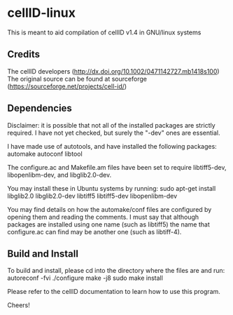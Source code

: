 # cellID-linux
This is meant to aid compilation of cellID v1.4 in GNU/linux systems

## Credits
The cellID developers (http://dx.doi.org/10.1002/0471142727.mb1418s100)
The original source can be found at sourceforge (https://sourceforge.net/projects/cell-id/) 

## Dependencies
Disclaimer: it is possible that not all of the installed packages are strictly required. I have not yet checked, but surely the "-dev" ones are essential.

I have made use of autotools, and have installed the following packages:
  automake autoconf libtool

The configure.ac and Makefile.am files have been set to require libtiff5-dev, libopenlibm-dev, and libglib2.0-dev.

You may install these in Ubuntu systems by running:
    sudo apt-get install libglib2.0 libglib2.0-dev libtiff5 libtiff5-dev libopenlibm-dev
    
You may find details on how the automake/conf files are configured by opening them and reading the comments.
I must say that although packages are installed using one name (such as libtiff5) the name that configure.ac can find may be another one (such as libtiff-4).

## Build and Install

To build and install, please cd into the directory where the files are and run:
  autoreconf -fvi
  ./configure
  make -j8
  sudo make install

Please refer to the cellID documentation to learn how to use this program.

Cheers!
